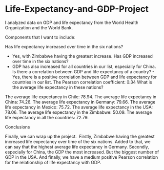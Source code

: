 # Life-Expectancy-and-GDP-Project
I analyzed data on GDP and life expectancy from the World Health Organization and the World Bank.

Components that I want to include:

Has life expectancy increased over time in the six nations?
   - Yes, with Zimbabwe having the greatest increase.
Has GDP increased over time in the six nations?
   - GDP has also increased for all countries in our list, especially for China.
Is there a correlation between GDP and life expectancy of a country?
    - Yes, there is a positive correlation between GDP and life expectancy for countries in our list. The Pearson correlation coefficient: 0.34
What is the average life expectancy in these nations?

The average life expectancy in Chile: 78.94.
The average life expectancy in China: 74.26.
The average life expectancy in Germany: 79.66.
The average life expectancy in Mexico: 75.72.
The average life expectancy in the USA: 78.06.
The average life expectancy in the Zimbabwe: 50.09.
The average life expectancy in all the countries: 72.79.

Conclusions

Finally, we can wrap up the project. 
Firstly, Zimbabwe having the greatest increased life expectancy over time of the six nations. Added to that, we can say that the highest average life expectancy in Germany.
Secondly, especially for China, the GDP the most increased. But the biggest number of GDP in the USA.
And finally, we have a medium positive Pearson correlation for the relationship of life expectancy with GDP.
